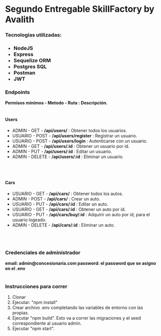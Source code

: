 <h1>Segundo Entregable SkillFactory by Avalith</h1>
 
<h3> Tecnologias utilizadas:<h3>
<ul>
  <li>NodeJS</li>
  <li>Express</li>
  <li>Sequelize ORM</li>
  <li>Postgres SQL</li>
  <li>Postman</li>
  <li>JWT</li>
</ul>

<h3>Endpoints</h3>
<b>Permisos mínimos - Metodo - Ruta : Descripción.</b>
<br />
<br />
<h4>Users</h4>
<ul>
  <li>ADMIN - GET - <b>/api/users/</b> : Obtener todos los usuarios.</li>
  <li>USUARIO - POST - <b>/api/users/register</b> : Registrar un usuario.</li>
  <li>USUARIO - POST - <b>/api/users/login</b> : Autenticarse con un usuario.</li>
  <li>ADMIN - GET - <b>/api/users/:id</b> : Obtener un usuario por id.</li>
  <li>ADMIN - PUT - <b>/api/users/:id</b> : Editar un usuario.</li>
  <li>ADMIN - DELETE - <b>/api/users/:id</b> : Eliminar un usuario.</li>
</ul>
<br />
<br />
<h4>Cars</h4>
<ul>
  <li>USUARIO - GET - <b>/api/cars/</b> : Obtener todos los autos.</li>
  <li>ADMIN - POST - <b>/api/cars/</b> : Crear un auto.</li>
  <li>USUARIO - PUT - <b>/api/cars/:id</b> : Editar un auto.</li>
  <li>USUARIO - GET - <b>/api/cars/:id</b> : Obtener un auto por id.</li>
  <li>USUARIO - PUT - <b>/api/cars/buy/:id</b> : Adquirir un auto por id, para el usuario logeado.</li>
  <li>ADMIN - DELETE - <b>/api/cars/:id</b> : Eliminar un auto.</li>
</ul>
<br />
<br />
<h3> Credenciales de administrador </h3>
<b>
 email: admin@concesionaria.com
 password: el password que se asigno en el .env
</b>
<br />
<br />
<h3>Instrucciones para correr </h3>
<ol>
  <li>Clonar</li>
  <li>Ejecutar: "npm install"</li>
  <li>Crear archivo .env completando las variables de entorno con las propias.</li>
  <li>Ejecutar "npm build". Esto va a correr las migraciones y el seed correspondiente al usuario admin.</li>
  <li>Ejecutar "npm start".</li>
</ol>


